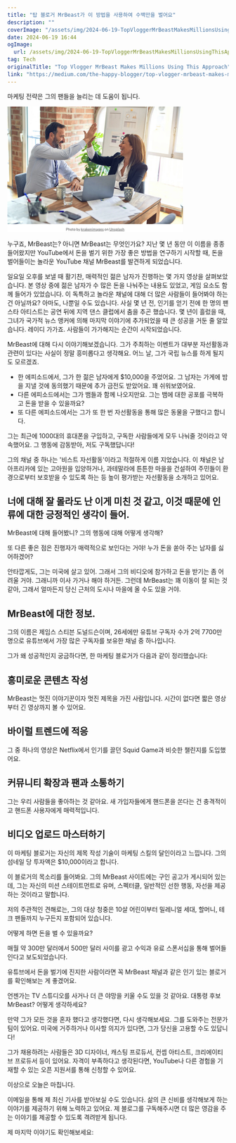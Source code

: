 ```yaml
---
title: "탑 블로거 MrBeast가 이 방법을 사용하여 수백만을 벌어요"
description: ""
coverImage: "/assets/img/2024-06-19-TopVloggerMrBeastMakesMillionsUsingThisApproach_0.png"
date: 2024-06-19 16:44
ogImage: 
  url: /assets/img/2024-06-19-TopVloggerMrBeastMakesMillionsUsingThisApproach_0.png
tag: Tech
originalTitle: "Top Vlogger MrBeast Makes Millions Using This Approach"
link: "https://medium.com/the-happy-blogger/top-vlogger-mrbeast-makes-millions-using-this-approach-b17547adcbc5"
---
```



마케팅 전략은 그의 팬들을 늘리는 데 도움이 됩니다.

![MrBeast](/assets/img/2024-06-19-TopVloggerMrBeastMakesMillionsUsingThisApproach_0.png)

누구죠, MrBeast는? 아니면 MrBeast는 무엇인가요? 지난 몇 년 동안 이 이름을 종종 들어왔지만 YouTube에서 돈을 벌기 위한 가장 좋은 방법을 연구하기 시작할 때, 돈을 벌어들이는 놀라운 YouTube 채널 MrBeast를 발견하게 되었습니다.

일요일 오후를 보낼 때 활기찬, 매력적인 젊은 남자가 진행하는 몇 가지 영상을 살펴보았습니다. 본 영상 중에 젊은 남자가 수 많은 돈을 나눠주는 내용도 있었고, 게임 요소도 함께 들어가 있었습니다. 이 독특하고 놀라운 채널에 대해 더 많은 사람들이 들어봐야 하는 건 아닐까요? 아마도, 나뿐일 수도 있습니다. 사실 몇 년 전, 인기를 얻기 전에 한 명의 팬 스타 아티스트는 공연 뒤에 지역 댄스 클럽에서 춤을 추곤 했습니다. 몇 년이 흘렀을 때, 그녀가 국가적 뉴스 앵커에 의해 마지막 이야기에 추가되었을 때 큰 성공을 거둔 줄 알았습니다. 레이디 가가죠. 사람들이 가가해지는 순간이 시작되었습니다.

<div class="content-ad"></div>

MrBeast에 대해 다시 이야기해보겠습니다. 그가 주최하는 이벤트가 대부분 자선활동과 관련이 있다는 사실이 정말 흥미롭다고 생각해요. 어느 날, 그가 국립 뉴스를 하게 될지도 모르겠죠.

- 한 에피소드에서, 그가 한 젊은 남자에게 $10,000을 주었어요. 그 남자는 가게에 밤을 지낼 것에 동의했기 때문에 추가 금전도 받았어요. 꽤 쉬워보였어요.
- 다른 에피소드에서는 그가 뱀들과 함께 나오지만요. 그는 뱀에 대한 공포를 극복하고 돈을 받을 수 있을까요?
- 또 다른 에피소드에서는 그가 또 한 번 자선활동을 통해 많은 동물을 구했다고 합니다.

그는 최근에 1000대의 휴대폰을 구입하고, 구독한 사람들에게 모두 나눠줄 것이라고 약속했어요. 그 행동에 감동받아, 저도 구독했답니다!

그의 채널 중 하나는 '비스트 자선활동'이라고 적절하게 이름 지었습니다. 이 채널은 남아프리카에 있는 고아원을 입양하거나, 과테말라에 튼튼한 마을을 건설하여 주민들이 환경으로부터 보호받을 수 있도록 하는 등 높이 평가받는 자선활동을 소개하고 있어요.

<div class="content-ad"></div>

## 너에 대해 잘 몰라도 난 이게 미친 것 같고, 이것 때문에 인류에 대한 긍정적인 생각이 들어.

MrBeast에 대해 들어봤니? 그의 행동에 대해 어떻게 생각해?

또 다른 좋은 점은 진행자가 매력적으로 보인다는 거야! 누가 돈을 쏟아 주는 남자를 싫어하겠어?

안타깝게도, 그는 미국에 살고 있어. 그래서 그의 비디오에 참가하고 돈을 받기는 좀 어려울 거야. 그래니까 이사 가거나 해야 하거든. 그런데 MrBeast는 꽤 이동이 잘 되는 것 같아, 그래서 얼마든지 당신 근처의 도시나 마을에 올 수도 있을 거야.

<div class="content-ad"></div>

## MrBeast에 대한 정보.

그의 이름은 제임스 스티븐 도널드슨이며, 26세에만 유튜브 구독자 수가 2억 7700만 명으로 유튜브에서 가장 많은 구독자를 보유한 채널 중 하나입니다.

그가 왜 성공적인지 궁금하다면, 한 마케팅 블로거가 다음과 같이 정리했습니다:

## 흥미로운 콘텐츠 작성

<div class="content-ad"></div>

MrBeast는 멋진 이야기꾼이자 멋진 제목을 가진 사람입니다. 시간이 없다면 짧은 영상부터 긴 영상까지 볼 수 있어요.

## 바이럴 트렌드에 적응

그 중 하나의 영상은 Netflix에서 인기를 끌던 Squid Game과 비슷한 챌린지를 도입했어요.

## 커뮤니티 확장과 팬과 소통하기

<div class="content-ad"></div>

그는 우리 사람들을 좋아하는 것 같아요. 새 가입자들에게 핸드폰을 쏜다는 건 충격적이고 핸드폰 사용자에게 매력적입니다.

## 비디오 업로드 마스터하기

이 마케팅 블로거는 자신의 제목 작성 기술이 마케팅 스킬의 달인이라고 느낍니다. 그의 섬네일 당 투자액은 $10,000이라고 합니다.

이 블로거의 목소리를 들어봐요. 그의 MrBeast 사이트에는 구인 공고가 게시되어 있는데, 그는 자신의 미션 스테이트먼트로 유머, 스펙터클, 일반적인 선한 행동, 자선을 제공하는 것이라고 말합니다.

<div class="content-ad"></div>

저의 주관적인 견해로는, 그의 대상 청중은 10살 어린이부터 밀레니얼 세대, 할머니, 테크 팬들까지 누구든지 포함되어 있습니다.

어떻게 하면 돈을 벌 수 있을까요?

매월 약 300만 달러에서 500만 달러 사이를 광고 수익과 유료 스폰서십을 통해 벌어들인다고 보도되었습니다.

유튜브에서 돈을 벌기에 진지한 사람이라면 꼭 MrBeast 채널과 같은 인기 있는 블로거를 확인해보는 게 좋겠어요.

<div class="content-ad"></div>

언젠가는 TV 스튜디오를 사거나 더 큰 야망을 키울 수도 있을 것 같아요. 대통령 후보 MrBeast? 어떻게 생각하세요?

만약 그가 모든 것을 혼자 했다고 생각했다면, 다시 생각해보세요. 그를 도와주는 전문가 팀이 있어요. 미국에 거주하거나 이사할 의지가 있다면, 그가 당신을 고용할 수도 있답니다!

그가 채용하려는 사람들은 3D 디자이너, 캐스팅 프로듀서, 컨셉 아티스트, 크리에이티브 프로듀서 등이 있어요. 자격이 부족하다고 생각된다면, YouTube나 다른 경험을 기재할 수 있는 오픈 지원서를 통해 신청할 수 있어요.

이상으로 오늘은 마칩니다.

<div class="content-ad"></div>

이메일을 통해 제 최신 기사를 받아보실 수도 있습니다. 삶의 큰 신비를 생각해보게 하는 이야기를 제공하기 위해 노력하고 있어요. 제 블로그를 구독해주시면 더 많은 영감을 주는 이야기를 제공할 수 있도록 격려받게 됩니다.

제 마지막 이야기도 확인해보세요: